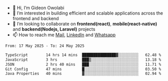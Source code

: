 - 👋 Hi, I’m Gideon Owolabi
- 👀 I’m interested in building efficient and scalable applications across the frontend and backend
- 💞️ I’m looking to collaborate on <b>frontend(react)</b>, <b>mobile(react-native)</b> and <b>backend(Nodejs, Laravel)</b> projects
- 📫 How to reach me <a href="mailto:gideoniyin2021@gmail.com">Mail</a>, <a href="https://www.linkedin.com/in/gideon-owolabi-9b667a232/">LinkedIn</a> and <a href="https://wa.me/2348055377085">Whatsapp</a>

<!---
gude1/gude1 is a ✨ special ✨ repository because its `README.md` (this file) appears on your GitHub profile.
You can click the Preview link to take a look at your changes.
--->

<!--START_SECTION:waka-->

```txt
From: 17 May 2025 - To: 24 May 2025

TypeScript        14 hrs 14 mins  ███████████████▓░░░░░░░░░   62.48 %
JavaScript        3 hrs           ███▒░░░░░░░░░░░░░░░░░░░░░   13.18 %
JSON              2 hrs 40 mins   ███░░░░░░░░░░░░░░░░░░░░░░   11.71 %
Git Config        47 mins         █░░░░░░░░░░░░░░░░░░░░░░░░   03.50 %
Java Properties   40 mins         ▓░░░░░░░░░░░░░░░░░░░░░░░░   02.94 %
```

<!--END_SECTION:waka-->
